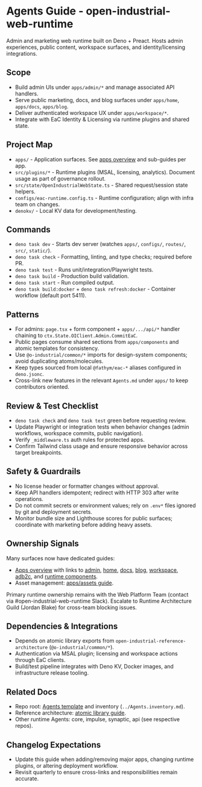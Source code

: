 # Agents Guide - open-industrial-web-runtime

Admin and marketing web runtime built on Deno + Preact. Hosts admin experiences, public content, workspace surfaces, and identity/licensing integrations.

## Scope
- Build admin UIs under `apps/admin/*` and manage associated API handlers.
- Serve public marketing, docs, and blog surfaces under `apps/home`, `apps/docs`, `apps/blog`.
- Deliver authenticated workspace UX under `apps/workspace/*`.
- Integrate with EaC Identity & Licensing via runtime plugins and shared state.

## Project Map
- `apps/` - Application surfaces. See [apps overview](apps/Agents.md) and sub-guides per app.
- `src/plugins/*` - Runtime plugins (MSAL, licensing, analytics). Document usage as part of governance rollout.
- `src/state/OpenIndustrialWebState.ts` - Shared request/session state helpers.
- `configs/eac-runtime.config.ts` - Runtime configuration; align with infra team on changes.
- `denokv/` - Local KV data for development/testing.

## Commands
- `deno task dev` - Starts dev server (watches `apps/`, `configs/`, `routes/`, `src/`, `static/`).
- `deno task check` - Formatting, linting, and type checks; required before PR.
- `deno task test` - Runs unit/integration/Playwright tests.
- `deno task build` - Production build validation.
- `deno task start` - Run compiled output.
- `deno task build:docker` + `deno task refresh:docker` - Container workflow (default port 5411).

## Patterns
- For admins: `page.tsx` + form component + `apps/.../api/*` handler chaining to `ctx.State.OIClient.Admin.CommitEaC`.
- Public pages consume shared sections from `apps/components` and atomic templates for consistency.
- Use `@o-industrial/common/*` imports for design-system components; avoid duplicating atoms/molecules.
- Keep types sourced from local `@fathym/eac-*` aliases configured in `deno.jsonc`.
- Cross-link new features in the relevant `Agents.md` under `apps/` to keep contributors oriented.

## Review & Test Checklist
- `deno task check` and `deno task test` green before requesting review.
- Update Playwright or integration tests when behavior changes (admin workflows, workspace commits, public navigation).
- Verify `_middleware.ts` auth rules for protected apps.
- Confirm Tailwind class usage and ensure responsive behavior across target breakpoints.

## Safety & Guardrails
- No license header or formatter changes without approval.
- Keep API handlers idempotent; redirect with HTTP 303 after write operations.
- Do not commit secrets or environment values; rely on `.env*` files ignored by git and deployment secrets.
- Monitor bundle size and Lighthouse scores for public surfaces; coordinate with marketing before adding heavy assets.

## Ownership Signals
Many surfaces now have dedicated guides:
- [Apps overview](apps/Agents.md) with links to [admin](apps/admin/Agents.md), [home](apps/home/Agents.md), [docs](apps/docs/Agents.md), [blog](apps/blog/Agents.md), [workspace](apps/workspace/Agents.md), [adb2c](apps/adb2c/Agents.md), and [runtime components](apps/components/Agents.md).
- Asset management: [apps/assets guide](apps/assets/Agents.md).

Primary runtime ownership remains with the Web Platform Team (contact via #open-industrial-web-runtime Slack). Escalate to Runtime Architecture Guild (Jordan Blake) for cross-team blocking issues.

## Dependencies & Integrations
- Depends on atomic library exports from `open-industrial-reference-architecture` (`@o-industrial/common/*`).
- Authentication via MSAL plugin; licensing and workspace actions through EaC clients.
- Build/test pipeline integrates with Deno KV, Docker images, and infrastructure release tooling.

## Related Docs
- Repo root: [Agents template](../Agents.template.md) and inventory (`../Agents.inventory.md`).
- Reference architecture: [atomic library guide](../open-industrial-reference-architecture/atomic/Agents.md).
- Other runtime Agents: core, impulse, synaptic, api (see respective repos).

## Changelog Expectations
- Update this guide when adding/removing major apps, changing runtime plugins, or altering deployment workflow.
- Revisit quarterly to ensure cross-links and responsibilities remain accurate.
